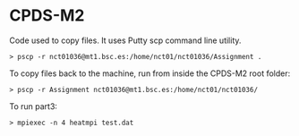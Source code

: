 # CPDS-M2

Code used to copy files. It uses Putty scp command line utility.
```
> pscp -r nct01036@mt1.bsc.es:/home/nct01/nct01036/Assignment .
```
To copy files back to the machine, run from inside the CPDS-M2 root folder:

```
> pscp -r Assignment nct01036@mt1.bsc.es:/home/nct01/nct01036/
```

To run part3:

```
> mpiexec -n 4 heatmpi test.dat
```
